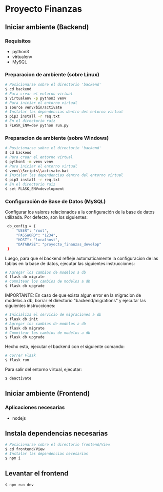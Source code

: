 # Proyecto Finanzas

## Iniciar ambiente (Backend)

### Requisitos

- python3
- virtualenv
- MySQL

### Preparacion de ambiente (sobre Linux)

```bash
# Posicionarse sobre el directorio 'backend'
$ cd backend
# Para crear el entorno virtual
$ virtualenv -p python3 venv
# Para iniciar el entorno virtual
$ source venv/bin/activate
# Instalar las dependencias dentro del entorno virtual
$ pip3 install -r req.txt
# En el directorio raiz
$ FLASK_ENV=dev python run.py
```

### Preparacion de ambiente (sobre Windows)

```bash
# Posicionarse sobre el directorio 'backend'
$ cd backend
# Para crear el entorno virtual
$ python3 -m venv venv
# Para iniciar el entorno virtual
$ venv\\Scripts\\activate.bat
# Instalar las dependencias dentro del entorno virtual
$ pip3 install -r req.txt
# En el directorio raiz
$ set FLASK_ENV=development
```

### Configuración de Base de Datos (MySQL)

Configurar los valores relacionados a la configuración de la base de datos utilizada. Por defecto, son los siguientes:

```bash
 db_config = {
     "USER": "root",
     "PASSWORD": "1234",
     "HOST": "localhost",
     "DATABASE": "proyecto_finanzas_develop"
 }
```

Luego, para que el backend refleje automaticamente la configuracion de las tablas en la base de datos, ejecutar las siguientes instrucciones:

```bash
# Agregar los cambios de modelos a db
$ flask db migrate
# Commitear los cambios de modelos a db
$ flask db upgrade
```

IMPORTANTE: En caso de que exista algun error en la migracion de modelos a db, borrar el directorio "backend/migrations" y ejecutar las siguientes instrucciones:

```bash
# Inicializa el servicio de migraciones a db
$ flask db init
# Agregar los cambios de modelos a db
$ flask db migrate
# Commitear los cambios de modelos a db
$ flask db upgrade
```

Hecho esto, ejecutar el backend con el siguiente comando:

```bash
# Correr Flask
$ flask run
```

Para salir del entorno virtual, ejecutar:

```bash
$ deactivate
```

## Iniciar ambiente (Frontend)

### Aplicaciones necesarias

 - nodejs

## Instala dependencias necesarias


``` bash
# Posicionarse sobre el directorio frontend/View
$ cd frontend/View
# Instalar las dependencias necesarias
$ npm i 
```

## Levantar el frontend

``` bash
$ npm run dev 
```
